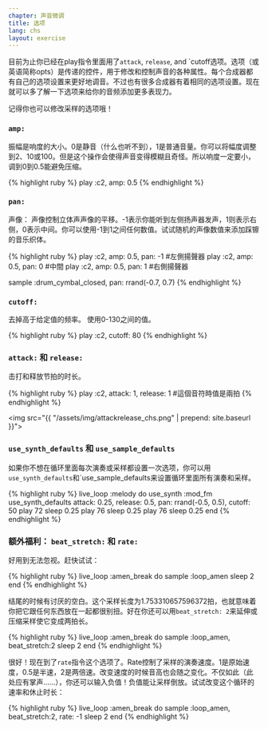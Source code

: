 ```yaml
---
chapter: 声音微调
title: 选项
lang: chs
layout: exercise
---
```


目前为止你已经在play指令里面用了`attack`, `release`, and `cutoff选项。选项（或英语简称opts）是传递的控件，用于修改和控制声音的各种属性。每个合成器都有自己的选项设置来更好地调音。不过也有很多合成器有着相同的选项设置。现在就可以多了解一下选项来给你的音频添加更多表现力。

记得你也可以修改采样的选项哦！

### `amp:`

振幅是响度的大小。0是静音（什么也听不到），1是普通音量。你可以将幅度调整到2、10或100。但是这个操作会使得声音变得模糊且奇怪。所以响度一定要小，调到0到0.5能避免压缩。

{% highlight ruby %}
play :c2, amp: 0.5
{% endhighlight %}

### `pan:`

声像：
声像控制立体声声像的平移。-1表示你能听到左侧扬声器发声，1则表示右侧，0表示中间。你可以使用-1到1之间任何数值。试试随机的声像数值来添加踩镲的音乐织体。


{% highlight ruby %}
play :c2, amp: 0.5, pan: -1 #左側揚聲器
play :c2, amp: 0.5, pan: 0 #中間
play :c2, amp: 0.5, pan: 1 #右側揚聲器

sample :drum_cymbal_closed, pan: rrand(-0.7, 0.7)
{% endhighlight %}

### `cutoff:`

去掉高于给定值的频率。 使用0-130之间的值。

{% highlight ruby %}
play :c2, cutoff: 80
{% endhighlight %}

### `attack:` 和 `release:`

击打和释放节拍的时长。

{% highlight ruby %}
play :c2, attack: 1, release: 1 #這個音符時值是兩拍
{% endhighlight %}

<img src="{{ "/assets/img/attackrelease_chs.png" | prepend: site.baseurl }}">

### `use_synth_defaults` 和 `use_sample_defaults`

如果你不想在循环里面每次演奏或采样都设置一次选项，你可以用`use_synth_defaults`和`use_sample_defaults来设置循环里面所有演奏和采样。

{% highlight ruby %}
live_loop :melody do
  use_synth :mod_fm
  use_synth_defaults attack: 0.25, release: 0.5, pan: rrand(-0.5, 0.5), cutoff: 50
  play 72
  sleep 0.25
  play 76
  sleep 0.25
  play 76
  sleep 0.25
end
{% endhighlight %}

### 额外福利： `beat_stretch:` 和 `rate:`

好用到无法忽视。赶快试试：

{% highlight ruby %}
live_loop :amen_break do
  sample :loop_amen
  sleep 2
end 
{% endhighlight %}

结尾的时候有讨厌的空白。这个采样长度为1.753310657596372拍，也就意味着你把它跟任何东西放在一起都很别扭。好在你还可以用`beat_stretch: 2`来延伸或压缩采样使它变成两拍长。


{% highlight ruby %}
live_loop :amen_break do
  sample :loop_amen, beat_stretch:2
  sleep 2
end
{% endhighlight %}

很好！现在到了`rate`指令这个选项了。Rate控制了采样的演奏速度。1是原始速度，0.5是半速，2是两倍速。改变速度的时候音高也会随之变化。不仅如此（此处应有掌声……），你还可以输入负值！负值能让采样倒放。试试改变这个循环的速率和休止时长：


{% highlight ruby %}
live_loop :amen_break do
  sample :loop_amen, beat_stretch:2, rate: -1
  sleep 2
end
{% endhighlight %}

